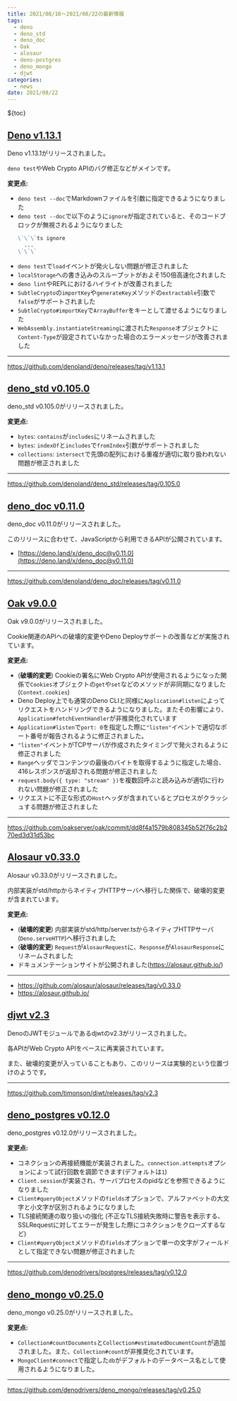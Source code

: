 ```yaml
---
title: 2021/08/16〜2021/08/22の最新情報
tags:
  - deno
  - deno_std
  - deno_doc
  - Oak
  - alosaur
  - deno-postgres
  - deno_mongo
  - djwt
categories:
  - news
date: 2021/08/22
---
```


${toc}

## [Deno v1.13.1](https://github.com/denoland/deno/releases/tag/v1.13.1)

Deno v1.13.1がリリースされました。

`deno test`やWeb Crypto APIのバグ修正などがメインです。

**変更点:**

- `deno test --doc`でMarkdownファイルを引数に指定できるようになりました
- `deno test --doc`で以下のように`ignore`が指定されていると、そのコードブロックが無視されるようになりました
  ```markdown
  \`\`\`ts ignore
    ...
  \`\`\`
  ```
- `deno test`で`load`イベントが発火しない問題が修正されました
- `localStorage`への書き込みのスループットがおよそ150倍高速化されました
- `deno lint`やREPLにおけるハイライトが改善されました
- `SubtleCrypto`の`importKey`や`generateKey`メソッドの`extractable`引数で`false`がサポートされました
- `SubtleCrypto#importKey`で`ArrayBuffer`をキーとして渡せるようになりました
- `WebAssembly.instantiateStreaming`に渡された`Response`オブジェクトに`Content-Type`が設定されていなかった場合のエラーメッセージが改善されました

---

https://github.com/denoland/deno/releases/tag/v1.13.1

## [deno_std v0.105.0](https://github.com/denoland/deno_std/releases/tag/0.105.0)

deno_std v0.105.0がリリースされました。

**変更点:**

- `bytes`: `contains`が`includes`にリネームされました
- `bytes`: `indexOf`と`includes`で`fromIndex`引数がサポートされました
- `collections`: `intersect`で先頭の配列における重複が適切に取り扱われない問題が修正されました

---

https://github.com/denoland/deno_std/releases/tag/0.105.0

## [deno_doc v0.11.0](https://github.com/denoland/deno_doc/releases/tag/v0.11.0)

deno_doc v0.11.0がリリースされました。

このリリースに合わせて、JavaScriptから利用できるAPIが公開されています。

- [https://deno.land/x/deno_doc@v0.11.0](https://deno.land/x/deno_doc@v0.11.0)

---

https://github.com/denoland/deno_doc/releases/tag/v0.11.0

## [Oak v9.0.0](https://github.com/oakserver/oak/commit/dd8f4a1579b808345b52f76c2b270ed3d31d53bc)

Oak v9.0.0がリリースされました。

Cookie関連のAPIへの破壊的変更やDeno Deployサポートの改善などが実施されています。

**変更点:**

- (**破壊的変更**) Cookieの署名にWeb Crypto APIが使用されるようになった関係で`Cookies`オブジェクトの`get`や`set`などのメソッドが非同期になりました (`Context.cookies`)
- Deno Deploy上でも通常のDeno CLIと同様に`Application#listen`によってリクエストをハンドリングできるようになりました。またその影響により、`Application#fetchEventHandler`が非推奨化されています
- `Application#listen`で`port: 0`を指定した際に`"listen"`イベントで適切なポート番号が報告されるように修正されました。
- `"listen"`イベントがTCPサーバが作成されたタイミングで発火されるように修正されました
- `Range`ヘッダでコンテンツの最後のバイトを取得するように指定した場合、416レスポンスが返却される問題が修正されました
- `request.body({ type: "stream" })`を複数回呼ぶと読み込みが適切に行われない問題が修正されました
- リクエストに不正な形式の`Host`ヘッダが含まれているとプロセスがクラッシュする問題が修正されました

---

https://github.com/oakserver/oak/commit/dd8f4a1579b808345b52f76c2b270ed3d31d53bc

## [Alosaur v0.33.0](https://github.com/alosaur/alosaur/releases/tag/v0.33.0)

Alosaur v0.33.0がリリースされました。

内部実装がstd/httpからネイティブHTTPサーバへ移行した関係で、破壊的変更が含まれています。

**変更点:**

- (**破壊的変更**) 内部実装がstd/http/server.tsからネイティブHTTPサーバ(`Deno.serveHTTP`)へ移行されました
- (**破壊的変更**) `Request`が`AlosaurRequest`に、`Response`が`AlosaurResponse`にリネームされました
- ドキュメンテーションサイトが公開されました(https://alosaur.github.io/)

---

- https://github.com/alosaur/alosaur/releases/tag/v0.33.0
- https://alosaur.github.io/

## [djwt v2.3](https://github.com/timonson/djwt/releases/tag/v2.3)

DenoのJWTモジュールであるdjwtのv2.3がリリースされました。

各APIがWeb Crypto APIをベースに再実装されています。

また、破壊的変更が入っていることもあり、このリリースは実験的という位置づけのようです。

---

https://github.com/timonson/djwt/releases/tag/v2.3

## [deno_postgres v0.12.0](https://github.com/denodrivers/postgres/releases/tag/v0.12.0)

deno_postgres v0.12.0がリリースされました。

**変更点:**

- コネクションの再接続機能が実装されました。`connection.attempts`オプションによって試行回数を調節できます(デフォルトは`1`)
- `Client.session`が実装され、サーバプロセスのpidなどを参照できるようになりました
- `Client#queryObject`メソッドの`fields`オプションで、アルファベットの大文字と小文字が区別されるようになりました
- TLS接続関連の取り扱いの強化 (不正なTLS接続失敗時に警告を表示する、SSLRequestに対してエラーが発生した際にコネクションをクローズするなど)
- `Client#queryObject`メソッドの`fields`オプションで単一の文字がフィールドとして指定できない問題が修正されました

---

https://github.com/denodrivers/postgres/releases/tag/v0.12.0

## [deno_mongo v0.25.0](https://github.com/denodrivers/deno_mongo/releases/tag/v0.25.0)

deno_mongo v0.25.0がリリースされました。

**変更点:**

- `Collection#countDocuments`と`Collection#estimatedDocumentCount`が追加されました。また、`Collection#count`が非推奨化されています。
- `MongoClient#connect`で指定した`db`がデフォルトのデータベース名として使用されるようになりました。

---

https://github.com/denodrivers/deno_mongo/releases/tag/v0.25.0
